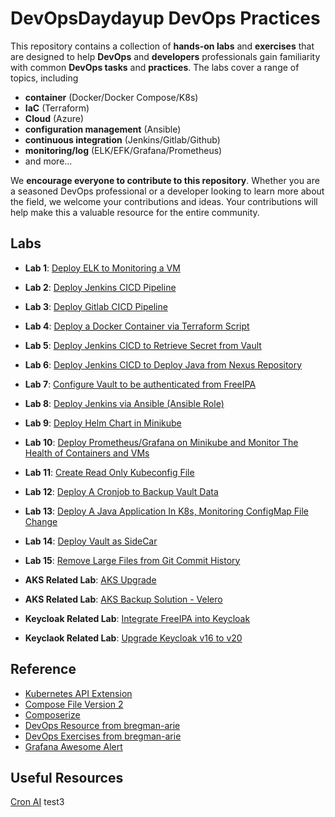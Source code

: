 # DevOpsDaydayup DevOps Practices
This repository contains a collection of **hands-on labs** and **exercises** that are designed to help **DevOps** and **developers** professionals gain familiarity with common **DevOps tasks** and **practices**. The labs cover a range of topics, including 
- **container** (Docker/Docker Compose/K8s)
- **IaC** (Terraform)
- **Cloud** (Azure)
- **configuration management** (Ansible)
- **continuous integration** (Jenkins/Gitlab/Github)
- **monitoring/log** (ELK/EFK/Grafana/Prometheus)
- and more... </br>

We **encourage everyone to contribute to this repository**. Whether you are a seasoned DevOps professional or a developer looking to learn more about the field, we welcome your contributions and ideas. Your contributions will help make this a valuable resource for the entire community.

## Labs
- **Lab 1**: [Deploy ELK to Monitoring a VM](https://github.com/chance2021/devopsdaydayup/tree/main/001-ELKMonitoring)
- **Lab 2**: [Deploy Jenkins CICD Pipeline](https://github.com/chance2021/devopsdaydayup/tree/main/002-JenkinsCICD)
- **Lab 3**: [Deploy Gitlab CICD Pipeline](https://github.com/chance2021/devopsdaydayup/tree/main/003-GitlabCICD)
- **Lab 4**: [Deploy a Docker Container via Terraform Script](https://github.com/chance2021/devopsdaydayup/tree/main/004-TerraformDockerDeployment)
- **Lab 5**: [Deploy Jenkins CICD to Retrieve Secret from Vault](https://github.com/chance2021/devopsdaydayup/tree/main/005-VaultJenkinsCICD)
- **Lab 6**: [Deploy Jenkins CICD to Deploy Java from Nexus Repository](https://github.com/chance2021/devopsdaydayup/tree/main/006-NexusJenkinsVagrantCICD)
- **Lab 7**: [Configure Vault to be authenticated from FreeIPA](https://github.com/chance2021/devopsdaydayup/tree/main/007-VaultFreeIPAVagrantIAM)
- **Lab 8**: [Deploy Jenkins via Ansible (Ansible Role)](https://github.com/chance2021/devopsdaydayup/tree/main/008-AnsibleVagrantJenkinsDeployment)
- **Lab 9**: [Deploy Helm Chart in Minikube](https://github.com/chance2021/devopsdaydayup/tree/main/009-MinikubeHelmDeployment)
- **Lab 10**: [Deploy Prometheus/Grafana on Minikube and Monitor The Health of Containers and VMs](https://github.com/chance2021/devopsdaydayup/tree/main/010-MinikubeGrafanaPrometheusMultipassMonitoring)
- **Lab 11**: [Create Read Only Kubeconfig File](https://github.com/chance2021/devopsdaydayup/tree/main/011-KinDKubeconfigRBACConfiguration)
- **Lab 12**: [Deploy A Cronjob to Backup Vault Data](https://github.com/chance2021/devopsdaydayup/tree/main/012-CronjobVaultBackupHelmMinikube)
- **Lab 13**: [Deploy A Java Application In K8s, Monitoring ConfigMap File Change](https://github.com/chance2021/devopsdaydayup/tree/main/013-JavaMonitoryConfigmapMinikube)
- **Lab 14**: [Deploy Vault as SideCar](https://github.com/chance2021/devopsdaydayup/tree/main/014-VaultInjectorMinikube)
- **Lab 15**: [Remove Large Files from Git Commit History](https://github.com/chance2021/devopsdaydayup/tree/main/015-GitRemoveLargeFile)


- **AKS Related Lab**: [AKS Upgrade](https://github.com/chance2021/devopsdaydayup/tree/main/aks/aks-upgrade)
- **AKS Related Lab**: [AKS Backup Solution - Velero](https://github.com/chance2021/devopsdaydayup/tree/main/aks/backup-solution-velero)

- **Keycloak Related Lab**: [Integrate FreeIPA into Keycloak](https://github.com/chance2021/devopsdaydayup/tree/main/keycloak-integration)
- **Keyclaok Related Lab**: [Upgrade Keycloak v16 to v20](https://github.com/chance2021/devopsdaydayup/tree/main/keycloak-integration)
## Reference
- [Kubernetes API Extension](https://kubebuilder.io)
- [Compose File Version 2](https://docs.docker.com/compose/compose-file/compose-file-v2/#cap_add-cap_drop) </br>
- [Composerize](https://www.composerize.com/) </br>
- [DevOps Resource from bregman-arie](https://github.com/bregman-arie/devops-resources)</br>
- [DevOps Exercises from bregman-arie](https://github.com/bregman-arie/devops-exercises)</br>
- [Grafana Awesome Alert](https://awesome-prometheus-alerts.grep.to/)</br>

## Useful Resources
[Cron AI](https://cron-ai.vercel.app)
test3
